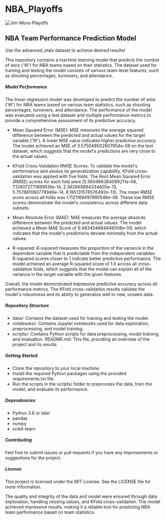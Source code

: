 # NBA_Playoffs


![Jim-Mora-Playoffs](https://user-images.githubusercontent.com/80132877/232113495-cb8f6cfd-ec6e-475c-b2ef-31b746918460.jpg)


## NBA Team Performance Prediction Model

Use the advanced_stats dataset to achieve desired results!

This repository contains a machine learning model that predicts the number of wins ('W') for NBA teams based on their statistics. The dataset used for training and testing the model consists of various team-level features, such as shooting percentages, turnovers, and attendance.

##### Model Performance

The linear regression model was developed to predict the number of wins ('W') for NBA teams based on various team statistics, such as shooting percentages, turnovers, and attendance. The performance of the model was evaluated using a test dataset and multiple performance metrics to provide a comprehensive assessment of its predictive accuracy.

* Mean Squared Error (MSE): MSE measures the average squared difference between the predicted and actual values for the target variable ('W'). A lower MSE value indicates higher predictive accuracy. The model achieved an MSE of 3.575048502907954e-08 on the test dataset, which suggests that the model's predictions are very close to the actual values.

* KFold Cross-Validation RMSE Scores: To validate the model's performance and assess its generalization capability, KFold cross-validation was applied with five folds. The Root Mean Squared Error (RMSE) scores for each fold were [5.560466384069211e-08, 7.129072771899516e-14, 2.362665894334605e-13, 5.757881060779946e-14, 8.185131578576492e-13]. The mean RMSE score across all folds was 1.1121169497995546e-08. These low RMSE scores demonstrate the model's consistency across different data subsets.

* Mean Absolute Error (MAE): MAE measures the average absolute difference between the predicted and actual values. The model achieved a Mean MAE Score of 9.483454664946508e-09, which indicates that the model's predictions deviate minimally from the actual values.

* R-squared: R-squared measures the proportion of the variance in the dependent variable that is predictable from the independent variables. R-squared scores closer to 1 indicate better predictive performance. The model achieved an average R-squared score of 1.0 across all cross-validation folds, which suggests that the model can explain all of the variance in the target variable with the given features.

Overall, the model demonstrated impressive predictive accuracy across all performance metrics. The KFold cross-validation results validate the model's robustness and its ability to generalize well to new, unseen data.

##### Repository Structure

* data/: Contains the dataset used for training and testing the model.
* notebooks/: Contains Jupyter notebooks used for data exploration, preprocessing, and model training.
* scripts/: Contains Python scripts for data preprocessing, model training, and evaluation.
README.md: This file, providing an overview of the project and its results.

##### Getting Started

* Clone the repository to your local machine.
* Install the required Python packages using the provided requirements.txt file.
* Run the scripts in the scripts/ folder to preprocess the data, train the model, and evaluate its performance.

##### Dependencies

* Python 3.8 or later
* pandas
* numpy
* scikit-learn

##### Contributing
Feel free to submit issues or pull requests if you have any improvements or suggestions for the project.

##### License
This project is licensed under the MIT License. See the LICENSE file for more information.

The quality and integrity of the data and model were ensured through data exploration, handling missing values, and KFold cross-validation. The model achieved impressive results, making it a reliable tool for predicting NBA team performance based on team statistics.
